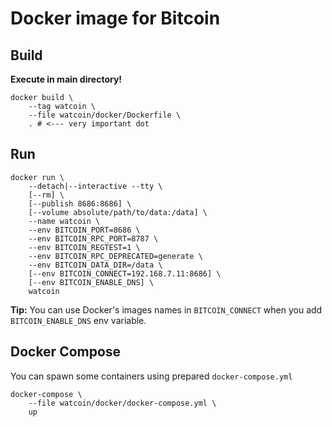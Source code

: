 # Docker image for Bitcoin

## Build

**Execute in main directory!**

    docker build \
        --tag watcoin \
        --file watcoin/docker/Dockerfile \
        . # <--- very important dot

## Run

    docker run \
        --detach|--interactive --tty \
        [--rm] \
        [--publish 8686:8686] \
        [--volume absolute/path/to/data:/data] \
        --name watcoin \
        --env BITCOIN_PORT=8686 \
        --env BITCOIN_RPC_PORT=8787 \
        --env BITCOIN_REGTEST=1 \
        --env BITCOIN_RPC_DEPRECATED=generate \
        --env BITCOIN_DATA_DIR=/data \
        [--env BITCOIN_CONNECT=192.168.7.11:8686] \
        [--env BITCOIN_ENABLE_DNS] \
        watcoin

**Tip:** You can use Docker's images names in `BITCOIN_CONNECT` when you add `BITCOIN_ENABLE_DNS` env variable.

## Docker Compose

You can spawn some containers using prepared `docker-compose.yml`

    docker-compose \
        --file watcoin/docker/docker-compose.yml \
        up

